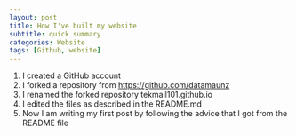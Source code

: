 ```yaml
---
layout: post
title: How I've built my website
subtitle: quick summary
categories: Website
tags: [Github, website]
---
```


1. I created a GitHub account
2. I forked a repository from https://github.com/datamaunz
3. I renamed the forked repository tekmail101.github.io
4. I edited the files as described in the README.md
5. Now I am writing my first post by following the advice that I got from the README file 
